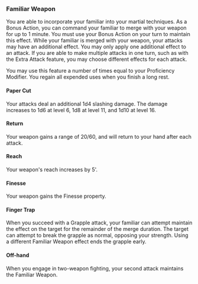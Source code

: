 ### Familiar Weapon

You are able to incorporate your familiar into your martial techniques.  As a Bonus Action, you can command your familiar to merge with your weapon for up to 1 minute.  You must use your Bonus Action on your turn to maintain this effect.  While your familiar is merged with your weapon, your attacks may have an additional effect.  You may only apply one additional effect to an attack.  If you are able to make multiple attacks in one turn, such as with the Extra Attack feature, you may choose different effects for each attack.

You may use this feature a number of times equal to your Proficiency Modifier.  You regain all expended uses when you finish a long rest.

#### Paper Cut

Your attacks deal an additional 1d4 slashing damage.  The damage increases to 1d6 at level 6, 1d8 at level 11, and 1d10 at level 16.

#### Return

Your weapon gains a range of 20/60, and will return to your hand after each attack.

#### Reach

Your weapon's reach increases by 5'.

#### Finesse

Your weapon gains the Finesse property.

#### Finger Trap

When you succeed with a Grapple attack, your familiar can attempt maintain the effect on the target for the remainder of the merge duration.  The target can attempt to break the grapple as normal, opposing your strength.  Using a different Familiar Weapon effect ends the grapple early.

#### Off-hand

When you engage in two-weapon fighting, your second attack maintains the Familiar Weapon.
